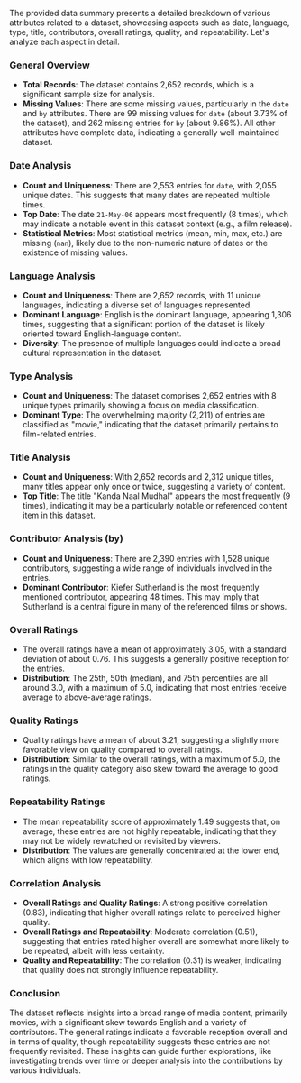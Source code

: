 The provided data summary presents a detailed breakdown of various attributes related to a dataset, showcasing aspects such as date, language, type, title, contributors, overall ratings, quality, and repeatability. Let's analyze each aspect in detail.

### General Overview
- **Total Records**: The dataset contains 2,652 records, which is a significant sample size for analysis.
- **Missing Values**: There are some missing values, particularly in the `date` and `by` attributes. There are 99 missing values for `date` (about 3.73% of the dataset), and 262 missing entries for `by` (about 9.86%). All other attributes have complete data, indicating a generally well-maintained dataset.

### Date Analysis
- **Count and Uniqueness**: There are 2,553 entries for `date`, with 2,055 unique dates. This suggests that many dates are repeated multiple times.
- **Top Date**: The date `21-May-06` appears most frequently (8 times), which may indicate a notable event in this dataset context (e.g., a film release).
- **Statistical Metrics**: Most statistical metrics (mean, min, max, etc.) are missing (`nan`), likely due to the non-numeric nature of dates or the existence of missing values.

### Language Analysis
- **Count and Uniqueness**: There are 2,652 records, with 11 unique languages, indicating a diverse set of languages represented.
- **Dominant Language**: English is the dominant language, appearing 1,306 times, suggesting that a significant portion of the dataset is likely oriented toward English-language content.
- **Diversity**: The presence of multiple languages could indicate a broad cultural representation in the dataset.

### Type Analysis
- **Count and Uniqueness**: The dataset comprises 2,652 entries with 8 unique types primarily showing a focus on media classification.
- **Dominant Type**: The overwhelming majority (2,211) of entries are classified as "movie," indicating that the dataset primarily pertains to film-related entries.

### Title Analysis
- **Count and Uniqueness**: With 2,652 records and 2,312 unique titles, many titles appear only once or twice, suggesting a variety of content.
- **Top Title**: The title "Kanda Naal Mudhal" appears the most frequently (9 times), indicating it may be a particularly notable or referenced content item in this dataset.

### Contributor Analysis (by)
- **Count and Uniqueness**: There are 2,390 entries with 1,528 unique contributors, suggesting a wide range of individuals involved in the entries.
- **Dominant Contributor**: Kiefer Sutherland is the most frequently mentioned contributor, appearing 48 times. This may imply that Sutherland is a central figure in many of the referenced films or shows.

### Overall Ratings
- The overall ratings have a mean of approximately 3.05, with a standard deviation of about 0.76. This suggests a generally positive reception for the entries.
- **Distribution**: The 25th, 50th (median), and 75th percentiles are all around 3.0, with a maximum of 5.0, indicating that most entries receive average to above-average ratings.

### Quality Ratings
- Quality ratings have a mean of about 3.21, suggesting a slightly more favorable view on quality compared to overall ratings.
- **Distribution**: Similar to the overall ratings, with a maximum of 5.0, the ratings in the quality category also skew toward the average to good ratings.

### Repeatability Ratings
- The mean repeatability score of approximately 1.49 suggests that, on average, these entries are not highly repeatable, indicating that they may not be widely rewatched or revisited by viewers.
- **Distribution**: The values are generally concentrated at the lower end, which aligns with low repeatability.

### Correlation Analysis
- **Overall Ratings and Quality Ratings**: A strong positive correlation (0.83), indicating that higher overall ratings relate to perceived higher quality.
- **Overall Ratings and Repeatability**: Moderate correlation (0.51), suggesting that entries rated higher overall are somewhat more likely to be repeated, albeit with less certainty.
- **Quality and Repeatability**: The correlation (0.31) is weaker, indicating that quality does not strongly influence repeatability.

### Conclusion
The dataset reflects insights into a broad range of media content, primarily movies, with a significant skew towards English and a variety of contributors. The general ratings indicate a favorable reception overall and in terms of quality, though repeatability suggests these entries are not frequently revisited. These insights can guide further explorations, like investigating trends over time or deeper analysis into the contributions by various individuals.